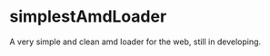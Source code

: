 simplestAmdLoader
=================

A very simple and clean amd loader for the web, still in developing.
